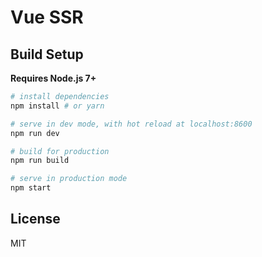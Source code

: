 
# Vue SSR 

## Build Setup

**Requires Node.js 7+**

``` bash
# install dependencies
npm install # or yarn

# serve in dev mode, with hot reload at localhost:8600
npm run dev

# build for production
npm run build

# serve in production mode
npm start
```

## License

MIT
